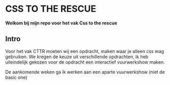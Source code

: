 # CSS TO THE RESCUE

**Welkom bij mijn repo voor het vak Css to the rescue**

## Intro
Voor het vak CTTR moeten wij een opdracht, maken waar je alleen css mag gebruiken. We kregen de keuze uit verschillende opdrachten, ik heb uiteindelijk gekozen voor de opdracht een interactief vuurwerkshow maken.  

De aankomende weken ga ik werken aan een aparte vuurwerkshow (niet de basic one)


